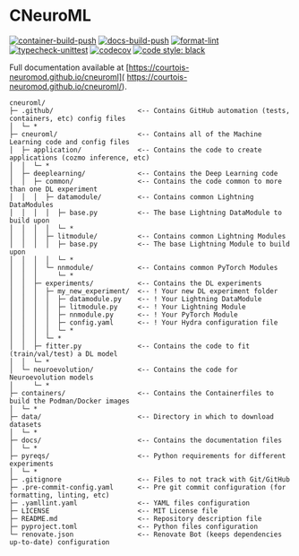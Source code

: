 # CNeuroML

[![container-build-push](
    https://github.com/courtois-neuromod/cneuroml/actions/workflows/container-build-push.yaml/badge.svg)](
        https://github.com/courtois-neuromod/cneuroml/actions/workflows/container-build-push.yaml)
[![docs-build-push](
    https://github.com/courtois-neuromod/cneuroml/actions/workflows/docs-build-push.yaml/badge.svg)](
        https://github.com/courtois-neuromod/cneuroml/actions/workflows/docs-build-push.yaml)
[![format-lint](
    https://github.com/courtois-neuromod/cneuroml/actions/workflows/format-lint.yaml/badge.svg?event=push)](
        https://github.com/courtois-neuromod/cneuroml/actions/workflows/format-lint.yaml)
[![typecheck-unittest](
    https://github.com/courtois-neuromod/cneuroml/actions/workflows/typecheck-unittest.yaml/badge.svg?event=push)](
        https://github.com/courtois-neuromod/cneuroml/actions/workflows/typecheck-unittest.yaml)
[![codecov](
    https://codecov.io/gh/courtois-neuromod/cneuroml/branch/main/graph/badge.svg?token=AN8GLFP9CB)](
        https://codecov.io/gh/courtois-neuromod/cneuroml)
[![code style: black](
    https://img.shields.io/badge/code%20style-black-000000.svg)](
        https://github.com/psf/black)

Full documentation available at [https://courtois-neuromod.github.io/cneuroml](
    https://courtois-neuromod.github.io/cneuroml/).


```
cneuroml/
├─ .github/                     <-- Contains GitHub automation (tests, containers, etc) config files
│  └─ *
├─ cneuroml/                    <-- Contains all of the Machine Learning code and config files
│  ├─ application/              <-- Contains the code to create applications (cozmo inference, etc)
│  │  └─ *
│  ├─ deeplearning/             <-- Contains the Deep Learning code
│  │  ├─ common/                <-- Contains the code common to more than one DL experiment
│  │  │  ├─ datamodule/         <-- Contains common Lightning DataModules
│  │  │  │  ├─ base.py          <-- The base Lightning DataModule to build upon
│  │  │  │  └─ *
│  │  │  ├─ litmodule/          <-- Contains common Lightning Modules
│  │  │  │  ├─ base.py          <-- The base Lightning Module to build upon
│  │  │  │  └─ *
│  │  │  └─ nnmodule/           <-- Contains common PyTorch Modules
│  │  │     └─ *
│  │  ├─ experiments/           <-- Contains the DL experiments
│  │  │  ├─ my_new_experiment/  <-- ! Your new DL experiment folder
│  │  │  │  ├─ datamodule.py    <-- ! Your Lightning DataModule
│  │  │  │  ├─ litmodule.py     <-- ! Your Lightning Module
│  │  │  │  ├─ nnmodule.py      <-- ! Your PyTorch Module
│  │  │  │  ├─ config.yaml      <-- ! Your Hydra configuration file
│  │  │  │  └─ *
│  │  │  └─ *
│  │  ├─ fitter.py              <-- Contains the code to fit (train/val/test) a DL model
│  │  └─ *
│  └─ neuroevolution/           <-- Contains the code for Neuroevolution models
│     └─ *
├─ containers/                  <-- Contains the Containerfiles to build the Podman/Docker images
│  └─ *
├─ data/                        <-- Directory in which to download datasets
│  └─ *
├─ docs/                        <-- Contains the documentation files
│  └─ *
├─ pyreqs/                      <-- Python requirements for different experiments
│  └─ *
├─ .gitignore                   <-- Files to not track with Git/GitHub
├─ .pre-commit-config.yaml      <-- Pre git commit configuration (for formatting, linting, etc)
├─ .yamllint.yaml               <-- YAML files configuration
├─ LICENSE                      <-- MIT License file
├─ README.md                    <-- Repository description file
├─ pyproject.toml               <-- Python files configuration
└─ renovate.json                <-- Renovate Bot (keeps dependencies up-to-date) configuration
